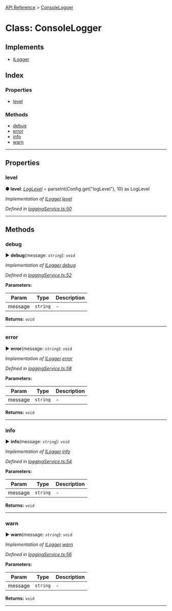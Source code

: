 [API Reference](../README.md) > [ConsoleLogger](../classes/ConsoleLogger.md)



# Class: ConsoleLogger

## Implements

* [ILogger](../interfaces/ILogger.md)

## Index

### Properties

* [level](ConsoleLogger.md#level)


### Methods

* [debug](ConsoleLogger.md#debug)
* [error](ConsoleLogger.md#error)
* [info](ConsoleLogger.md#info)
* [warn](ConsoleLogger.md#warn)



---
## Properties
<a id="level"></a>

###  level

**●  level**:  *[LogLevel](../enums/LogLevel.md)*  =  parseInt(Config.get("logLevel"), 10) as LogLevel

*Implementation of [ILogger](../interfaces/ILogger.md).[level](../interfaces/ILogger.md#level)*

*Defined in [loggingService.ts:50](https://github.com/daostack/arc.js/blob/caacbb2/lib/loggingService.ts#L50)*





___


## Methods
<a id="debug"></a>

###  debug

► **debug**(message: *`string`*): `void`



*Implementation of [ILogger](../interfaces/ILogger.md).[debug](../interfaces/ILogger.md#debug)*

*Defined in [loggingService.ts:52](https://github.com/daostack/arc.js/blob/caacbb2/lib/loggingService.ts#L52)*



**Parameters:**

| Param | Type | Description |
| ------ | ------ | ------ |
| message | `string`   |  - |





**Returns:** `void`





___

<a id="error"></a>

###  error

► **error**(message: *`string`*): `void`



*Implementation of [ILogger](../interfaces/ILogger.md).[error](../interfaces/ILogger.md#error)*

*Defined in [loggingService.ts:58](https://github.com/daostack/arc.js/blob/caacbb2/lib/loggingService.ts#L58)*



**Parameters:**

| Param | Type | Description |
| ------ | ------ | ------ |
| message | `string`   |  - |





**Returns:** `void`





___

<a id="info"></a>

###  info

► **info**(message: *`string`*): `void`



*Implementation of [ILogger](../interfaces/ILogger.md).[info](../interfaces/ILogger.md#info)*

*Defined in [loggingService.ts:54](https://github.com/daostack/arc.js/blob/caacbb2/lib/loggingService.ts#L54)*



**Parameters:**

| Param | Type | Description |
| ------ | ------ | ------ |
| message | `string`   |  - |





**Returns:** `void`





___

<a id="warn"></a>

###  warn

► **warn**(message: *`string`*): `void`



*Implementation of [ILogger](../interfaces/ILogger.md).[warn](../interfaces/ILogger.md#warn)*

*Defined in [loggingService.ts:56](https://github.com/daostack/arc.js/blob/caacbb2/lib/loggingService.ts#L56)*



**Parameters:**

| Param | Type | Description |
| ------ | ------ | ------ |
| message | `string`   |  - |





**Returns:** `void`





___


